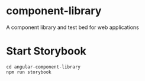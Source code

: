 # component-library
A component library and test bed for web applications


# Start Storybook
```
cd angular-component-library
npm run storybook
```